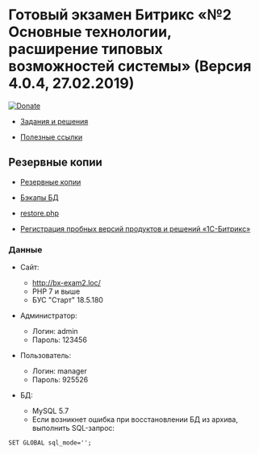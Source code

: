 # Готовый экзамен Битрикс «№2 Основные технологии, расширение типовых возможностей системы» (Версия 4.0.4, 27.02.2019)

[![Donate](https://img.shields.io/badge/Donate-Yandex.Money-green.svg)](https://money.yandex.ru/to/410013131142938)

* [Задания и решения](./wiki/tasks/tasks.md)

* [Полезные ссылки](./wiki/others/useful.md)

## Резервные копии

* [Резервные копии](https://yadi.sk/d/s93lr3K1t4esPQ)

* [Бэкапы БД](https://github.com/avshatalov48/bx.exam2/tree/master/bitrix/backup)

* [restore.php](http://www.1c-bitrix.ru/download/scripts/restore.php)

* [Регистрация пробных версий продуктов и решений «1С-Битрикс»](https://www.1c-bitrix.ru/bsm_register.php)

### Данные

* Сайт:
    * http://bx-exam2.loc/
    * PHP 7 и выше
    * БУС "Старт" 18.5.180

* Администратор:
    * Логин: admin
    * Пароль: 123456

* Пользователь:
    * Логин: manager
    * Пароль: 925526

* БД:
    * MySQL 5.7
    * Если возникнет ошибка при восстановлении БД из архива, выполнить SQL-запрос:
````
SET GLOBAL sql_mode='';
````    